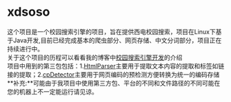 # xdsoso
这个项目是一个校园搜索引擎的项目，旨在提供西电校园搜索，项目在Linux下基于Java开发,目前已经完成基本的爬虫部分、网页存储、中文分词部分，项目正在持续进行中。
<br/>关于这个项目的历程可以看看我的博客中[校园搜索引擎开发](http://blog.csdn.net/doubleselect/article/category/2929723 "校园搜索引擎开发")的介绍
<br/>项目中用到的第三包包括：1.[HtmlParser](http://htmlparser.sourceforge.net/)主要用于提取文本内容的提取和标签如链接的提取；2.[cpDetector](http://cpdetector.sourceforge.net/)主要用于网页编码的预检测方便转换为统一的编码存储
<br/>**补充:**可能由于我项目中使用第三方包、平台的不同和文件路径的不同可能在您的机器上不一定能运行请见谅。